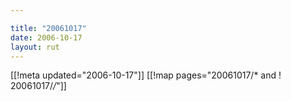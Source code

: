```yaml
---

title: "20061017"
date: 2006-10-17
layout: rut
---
```


[[!meta updated="2006-10-17"]]
[[!map pages="20061017/* and ! 20061017/*/*"]]
